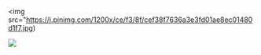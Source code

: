 <img src="https://i.pinimg.com/1200x/ce/f3/8f/cef38f7636a3e3fd01ae8ec01480d1f7.jpg)

<img src="https://i.pinimg.com/1200x/ce/f3/8f/cef38f7636a3e3fd01ae8ec01480d1f7.jpg"/></div>

